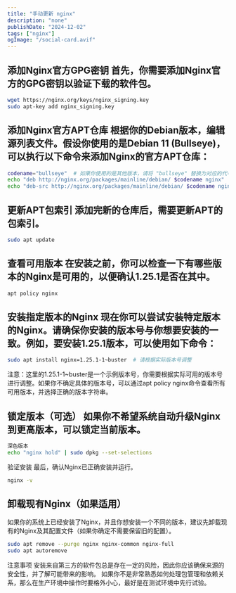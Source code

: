 ```yaml
---
title: "手动更新 nginx"
description: "none"
publishDate: "2024-12-02"
tags: ["nginx"]
ogImage: "/social-card.avif"
---
```


<!-- more --> 

## 添加Nginx官方GPG密钥 首先，你需要添加Nginx官方的GPG密钥以验证下载的软件包。

```bash
wget https://nginx.org/keys/nginx_signing.key
sudo apt-key add nginx_signing.key
```

## 添加Nginx官方APT仓库 根据你的Debian版本，编辑源列表文件。假设你使用的是Debian 11 (Bullseye)，可以执行以下命令来添加Nginx的官方APT仓库：

```bash
codename="bullseye"  # 如果你使用的是其他版本，请将 "bullseye" 替换为对应的代号
echo "deb http://nginx.org/packages/mainline/debian/ $codename nginx" | sudo tee /etc/apt/sources.list.d/nginx.list
echo "deb-src http://nginx.org/packages/mainline/debian/ $codename nginx" | sudo tee -a /etc/apt/sources.list.d/nginx.list
```

## 更新APT包索引 添加完新的仓库后，需要更新APT的包索引。

```bash
sudo apt update
```

## 查看可用版本 在安装之前，你可以检查一下有哪些版本的Nginx是可用的，以便确认1.25.1是否在其中。
```bash
apt policy nginx
```

## 安装指定版本的Nginx 现在你可以尝试安装特定版本的Nginx。请确保你安装的版本号与你想要安装的一致。例如，要安装1.25.1版本，可以使用如下命令：

```bash
sudo apt install nginx=1.25.1-1~buster  # 请根据实际版本号调整
```

注意：这里的1.25.1-1~buster是一个示例版本号，你需要根据实际可用的版本号进行调整。如果你不确定具体的版本号，可以通过apt policy nginx命令查看所有可用版本，并选择正确的版本字符串。

## 锁定版本（可选） 如果你不希望系统自动升级Nginx到更高版本，可以锁定当前版本。

```bash
深色版本
echo "nginx hold" | sudo dpkg --set-selections
```

验证安装 最后，确认Nginx已正确安装并运行。

```bash
nginx -v
```

## 卸载现有Nginx（如果适用）
如果你的系统上已经安装了Nginx，并且你想安装一个不同的版本，建议先卸载现有的Nginx及其配置文件（如果你确定不需要保留旧的配置）。

```bash
sudo apt remove --purge nginx nginx-common nginx-full
sudo apt autoremove
```
注意事项
安装来自第三方的软件包总是存在一定的风险，因此你应该确保来源的安全性，并了解可能带来的影响。
如果你不是非常熟悉如何处理包管理和依赖关系，那么在生产环境中操作时要格外小心，最好是在测试环境中先行试验。
